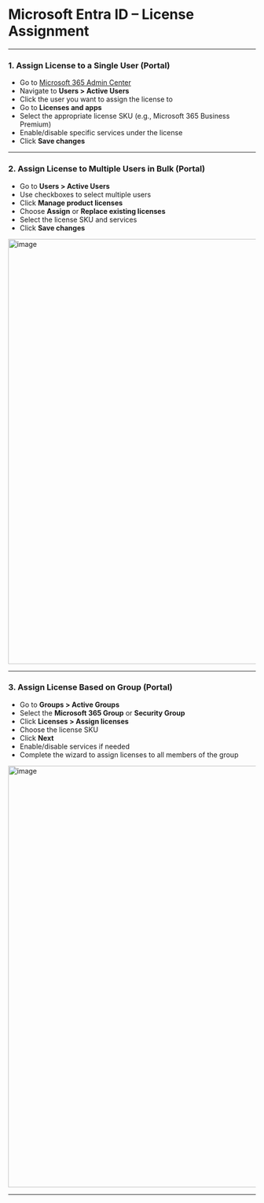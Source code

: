 # Microsoft Entra ID – License Assignment
---

### 1. Assign License to a Single User (Portal)
- Go to [Microsoft 365 Admin Center](https://admin.microsoft.com)
- Navigate to **Users > Active Users**
- Click the user you want to assign the license to
- Go to **Licenses and apps**
- Select the appropriate license SKU (e.g., Microsoft 365 Business Premium)
- Enable/disable specific services under the license
- Click **Save changes**

---

### 2. Assign License to Multiple Users in Bulk (Portal)
- Go to **Users > Active Users**
- Use checkboxes to select multiple users
- Click **Manage product licenses**
- Choose **Assign** or **Replace existing licenses**
- Select the license SKU and services
- Click **Save changes**
<img width="1797" height="865" alt="image" src="https://github.com/user-attachments/assets/3bd1592c-823e-4bb9-9770-a968d16df550" />

---

### 3. Assign License Based on Group (Portal)
- Go to **Groups > Active Groups**
- Select the **Microsoft 365 Group** or **Security Group**
- Click **Licenses > Assign licenses**
- Choose the license SKU
- Click **Next**
- Enable/disable services if needed
- Complete the wizard to assign licenses to all members of the group
<img width="1791" height="858" alt="image" src="https://github.com/user-attachments/assets/12af1e12-5dc3-4a4e-99fe-0583e1e9097b" />

---
